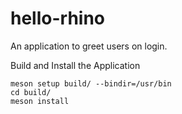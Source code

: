 # hello-rhino
An application to greet users on login.

Build and Install the Application
```
meson setup build/ --bindir=/usr/bin
cd build/
meson install
```